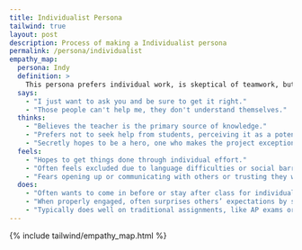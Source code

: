 ```yaml
---
title: Individualist Persona
tailwind: true
layout: post
description: Process of making a Individualist persona
permalink: /persona/individualist
empathy_map:
  persona: Indy
  definition: >
    This persona prefers individual work, is skeptical of teamwork, but surprises others with cognitive excellence when engaged. Often, this person will take on the hardest challenges in a technical project, but can try team members’ nerves as they often schedule poorly.
  says:
    - "I just want to ask you and be sure to get it right."
    - "Those people can't help me, they don't understand themselves."
  thinks:
    - "Believes the teacher is the primary source of knowledge."
    - "Prefers not to seek help from students, perceiving it as a potential slowdown."
    - "Secretly hopes to be a hero, one who makes the project exceptional."
  feels:
    - "Hopes to get things done through individual effort."
    - "Often feels excluded due to language difficulties or social barriers."
    - "Fears opening up or communicating with others or trusting they will complete tasks correctly."
  does:
    - "Often wants to come in before or stay after class for individual review or help with Teacher."
    - "When properly engaged, often surprises others’ expectations by solving cognitively challenging problems."
    - "Typically does well on traditional assignments, like AP exams or practices."
---
```


{% include tailwind/empathy_map.html %}